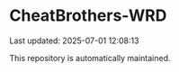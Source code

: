 # CheatBrothers-WRD

Last updated: 2025-07-01 12:08:13

This repository is automatically maintained.
